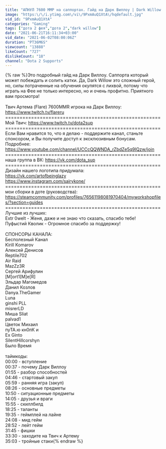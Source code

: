 ```yaml
---
title: "АПНУЛ 7600 ММР на саппортах. Гайд на Дарк Виллоу | Dark Willow guide"
image: "https:\/\/i.ytimg.com\/vi\/9PxmAuQ1XtA\/hqdefault.jpg"
vid_id: "9PxmAuQ1XtA"
categories: "Gaming"
tags: ["дота 2 фея","дота 2","dark willow"]
date: "2021-06-21T16:11:34+03:00"
vid_date: "2021-06-02T08:00:06Z"
duration: "PT36M6S"
viewcount: "13888"
likeCount: "727"
dislikeCount: "18"
channel: "Dota 2 Supports"
---
```

{% raw %}Это подробный гайд на Дарк Виллоу. Саппорта который может побеждать и солить катки. Да, Dark Willow это сложный герой, но, силы потраченные на обучения окупятся с лихвой, потому что играть на Фее не только интересно, но и очень профитно. Приятного вам просмотра!<br /><br />    Твич Артема (Flare) 7600MMR игрока на Дарк Виллоу: <a rel="nofollow" target="blank" href="https://www.twitch.tv/flareru">https://www.twitch.tv/flareru</a><br />======================================================<br />    Мой Твич: <a rel="nofollow" target="blank" href="https://www.twitch.tv/dota2sup">https://www.twitch.tv/dota2sup</a><br />======================================================<br />    Если Вам нравится то, что я делаю - поддержите канал, станьте спонсором, и Вы получите доступ к эксклюзивным бонусам. Подробнее:<br /><a rel="nofollow" target="blank" href="https://www.youtube.com/channel/UCCcQQWNDA_rZbdZe5q9IQzw/join">https://www.youtube.com/channel/UCCcQQWNDA_rZbdZe5q9IQzw/join</a><br />======================================================<br />    наша группа в ВК: <a rel="nofollow" target="blank" href="https://vk.com/dota_sup">https://vk.com/dota_sup</a><br />======================================================<br />Дизайн нашего логотипа придумала:<br /><a rel="nofollow" target="blank" href="https://vk.com/artofbeinglazy">https://vk.com/artofbeinglazy</a><br /><a rel="nofollow" target="blank" href="https://www.instagram.com/sairykone/">https://www.instagram.com/sairykone/</a><br />======================================================<br />    мои сборки в доте (руководства): <a rel="nofollow" target="blank" href="https://steamcommunity.com/profiles/76561198081970404/myworkshopfiles/?section=guides">https://steamcommunity.com/profiles/76561198081970404/myworkshopfiles/?section=guides</a><br />======================================================<br />   Лучшие из лучших:<br />Extr 0welt - Женя, даже и не знаю что сказать, спасибо тебе!<br />Пуфыстий Кволик - Огромное спасибо за поддержку!<br /><br />СПОНСОРЫ КАНАЛА:<br />Бесполезный Канал<br />Kirill Komarov<br />Алексей Денисов<br />Reptile702<br />Air Raid<br />MazZz3R<br />Сергей Арифулин<br />[M]ort1[M]e[R]<br />Эльдар Магомедов<br />Данил Козлов<br />Danya.TheGamer<br />Luna<br />ginshi PLL<br />misrerLD<br />Миша Sliat<br />palvad1<br />Цветок Михаил<br />пуТА.ю кн0пК и<br />Ex Ginto<br />SilentHillcorshyn<br />Было Время<br /><br />таймкоды:<br />00:00 - вступление<br />00:37 - почему Дарк Виллоу<br />01:55 - разбор способностей<br />04:46 - стартовый закуп<br />05:59 - ранняя игра (закуп)<br />08:26 - основные предметы<br />10:50 - ситуационные предметы<br />14:05 - друзья и враги<br />15:55 - скиллбилд<br />18:25 - таланты<br />19:35 - геймплей на лайне<br />24:08 - мид гейм<br />28:52 - лейт гейм<br />31:45 - фишки<br />33:30 - заходите на Твич к Артему<br />35:03 - тройные стаки{% endraw %}
